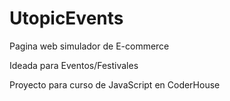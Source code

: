 # UtopicEvents

Pagina web simulador de E-commerce 

Ideada para Eventos/Festivales 

Proyecto para curso de JavaScript en CoderHouse
